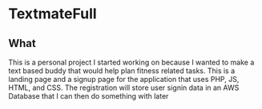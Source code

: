 # TextmateFull

## What 
This is a personal project I started working on because I wanted to make a text based buddy that would help plan fitness related tasks. This is a landing 
page and a signup page for the application that uses PHP, JS, HTML, and CSS. The registration will store user signin data in an AWS Database 
that I can then do something with later

